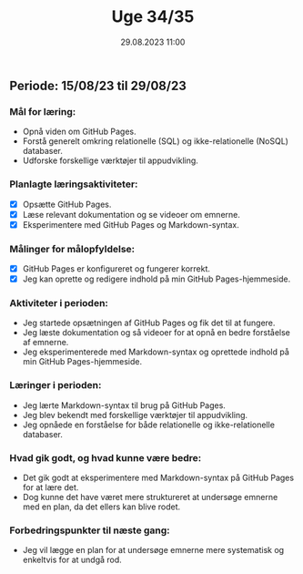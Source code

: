 ﻿---
title: Uge 34/35
date: 29.08.2023 11:00
categories: [Projekt]
tags: [læringsplan]
---
## Periode: 15/08/23 til 29/08/23

### Mål for læring:
- Opnå viden om GitHub Pages.
- Forstå generelt omkring relationelle (SQL) og ikke-relationelle (NoSQL) databaser.
- Udforske forskellige værktøjer til appudvikling.

### Planlagte læringsaktiviteter:
- [x] Opsætte GitHub Pages.
- [x] Læse relevant dokumentation og se videoer om emnerne.
- [x] Eksperimentere med GitHub Pages og Markdown-syntax.

### Målinger for målopfyldelse:
- [x] GitHub Pages er konfigureret og fungerer korrekt.
- [x] Jeg kan oprette og redigere indhold på min GitHub Pages-hjemmeside.

### Aktiviteter i perioden:
- Jeg startede opsætningen af GitHub Pages og fik det til at fungere.
- Jeg læste dokumentation og så videoer for at opnå en bedre forståelse af emnerne.
- Jeg eksperimenterede med Markdown-syntax og oprettede indhold på min GitHub Pages-hjemmeside.

### Læringer i perioden:
- Jeg lærte Markdown-syntax til brug på GitHub Pages.
- Jeg blev bekendt med forskellige værktøjer til appudvikling.
- Jeg opnåede en forståelse for både relationelle og ikke-relationelle databaser.

### Hvad gik godt, og hvad kunne være bedre:
- Det gik godt at eksperimentere med Markdown-syntax på GitHub Pages for at lære det.
- Dog kunne det have været mere struktureret at undersøge emnerne med en plan, da det ellers kan blive rodet.

### Forbedringspunkter til næste gang:
- Jeg vil lægge en plan for at undersøge emnerne mere systematisk og enkeltvis for at undgå rod.

